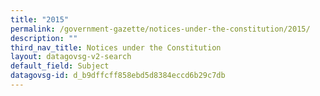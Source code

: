 ```yaml
---
title: "2015"
permalink: /government-gazette/notices-under-the-constitution/2015/
description: ""
third_nav_title: Notices under the Constitution
layout: datagovsg-v2-search
default_field: Subject
datagovsg-id: d_b9dffcff858ebd5d8384eccd6b29c7db
---
```

